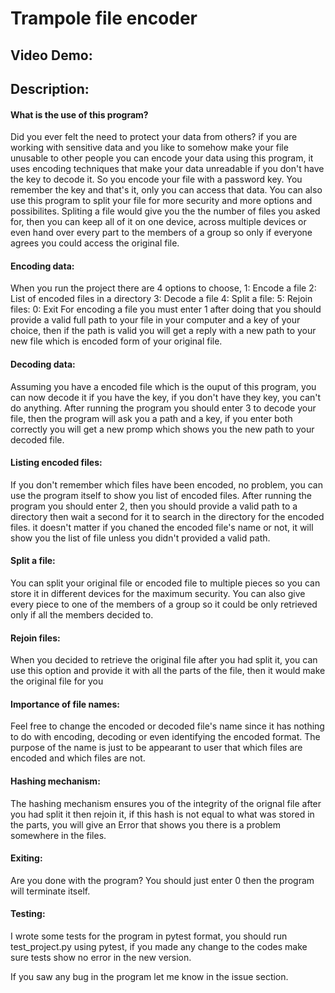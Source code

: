 # Trampole file encoder
## Video Demo:  <URL HERE>
## Description:


#### What is the use of this program?
Did you ever felt the need to protect your data from others? if you are working with sensitive data and you like to somehow make your file unusable to other people you can encode your data using this program, it uses encoding techniques that make your data unreadable if you don't have the key to decode it.
So you encode your file with a password key. You remember the key and that's it, only you can access that data.
You can also use this program to split your file for more security and more options and possibilites.
Spliting a file would give you the the number of files you asked for, then you can keep all of it on one device, across multiple devices or even hand over every part to the members of a group so only if everyone agrees you could access the original file.


#### Encoding data:
When you run the project there are 4 options to choose,
    1: Encode a file
    2: List of encoded files in a directory
    3: Decode a file
    4: Split a file:
    5: Rejoin files:
    0: Exit
For encoding a file you must enter 1
after doing that you should provide a valid full path to your file in your computer and a key of your choice, then if the path is valid you will get a reply with a new path to your new file which is encoded form of your original file.

#### Decoding data:
Assuming you have a encoded file which is the ouput of this program, you can now decode it if you have the key,
if you don't have they key, you can't do anything.
After running the program you should enter 3 to decode your file, then the program will ask you a path and a key, if you enter both correctly you will get a new promp which shows you the new path to your decoded file.

#### Listing encoded files:
If you don't remember which files have been encoded, no problem, you can use the program itself to show you list of encoded files.
After running the program you should enter 2, then you should provide a valid path to a directory then wait a second for it to search in the directory for the encoded files. it doesn't matter if you chaned the encoded file's name or not, it will show you the list of file unless you didn't provided a valid path.

#### Split a file:
You can split your original file or encoded file to multiple pieces so you can store it in different devices for the maximum security. You can also give every piece to one of the members of a group so it could be only retrieved only if all the members decided to.

#### Rejoin files:
When you decided to retrieve the original file after you had split it, you can use this option and provide it with all the parts of the file, then it would make the original file for you

#### Importance of file names:
Feel free to change the encoded or decoded file's name since it has nothing to do with encoding, decoding or even identifying the encoded format. The purpose of the name is just to be appearant to user that which files are encoded and which files are not.

#### Hashing mechanism:
The hashing mechanism ensures you of the integrity of the orignal file after you had split it then rejoin it, if this hash is not equal to what was stored in the parts, you will give an Error that shows you there is a problem somewhere in the files.

#### Exiting:
Are you done with the program?
You should just enter 0 then the program will terminate itself.


#### Testing:
I wrote some tests for the program in pytest format, you should run test_project.py using pytest, if you made any change to the codes make sure tests show no error in the new version.

If you saw any bug in the program let me know in the issue section.
